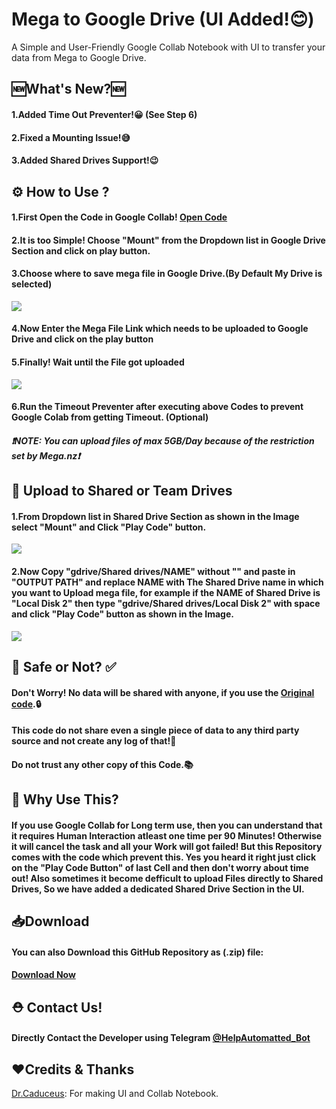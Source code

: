 # Mega to Google Drive (UI Added!😊)
A Simple and User-Friendly Google Collab Notebook with UI to transfer your data from Mega to Google Drive.

## 🆕What's New?🆕
<h4>1.Added Time Out Preventer!😀 (See Step 6)</h4>
<h4>2.Fixed a Mounting Issue!😅</h4>
<h4>3.Added Shared Drives Support!😉</h4>

## ⚙️ How to Use ? 
<h4> 1.First Open the Code in Google Collab! <a href="https://colab.research.google.com/github/TheCaduceus/Mega-to-Google-Drive/blob/main/Mega_downloader.ipynb">Open Code</a> </h4>
<h4> 2.It is too Simple! Choose "Mount" from the Dropdown list in Google Drive Section and click on play button. </h4>
<h4> 3.Choose where to save mega file in Google Drive.(By Default My Drive is selected) </h4>
<img src="https://github.com/TheCaduceus/Mega-to-Google-Drive/blob/main/img/70.png?raw=true">
<h4> 4.Now Enter the Mega File Link which needs to be uploaded to Google Drive and click on the play button</h4>
<h4> 5.Finally! Wait until the File got uploaded </h4>
<img src="https://github.com/TheCaduceus/Mega-to-Google-Drive/blob/main/img/71.png?raw=true">
<h4> 6.Run the Timeout Preventer after executing above Codes to prevent Google Colab from getting Timeout. (Optional)</h4>
<h5> <b><i>❗NOTE: You can upload files of max 5GB/Day because of the restriction set by Mega.nz❗</i></b></h5>
<h2>📂 Upload to Shared or Team Drives</h2>
<h4>1.From Dropdown list in Shared Drive Section as shown in the Image select "Mount" and Click "Play Code" button.</h4>
<img src="https://github.com/TheCaduceus/Mega-to-Google-Drive/blob/main/img/73.png?raw=true">
<h4>2.Now Copy "gdrive/Shared drives/NAME" without "" and paste in "OUTPUT PATH" and replace NAME with The Shared Drive name in which you want to Upload mega file, for example if the NAME of Shared Drive is "Local Disk 2" then type "gdrive/Shared drives/Local Disk 2" with space and click "Play Code" button as shown in the Image.</h4>
<img src="https://github.com/TheCaduceus/Mega-to-Google-Drive/blob/main/img/74.png?raw=true">
<h2> 🔐 Safe or Not? ✅</h2>
<h4> Don't Worry! No data will be shared with anyone, if you use the <a href="https://github.com/TheCaduceus/Mega-to-Google-Drive">Original code</a>.🔒</h4>
<h4> This code do not share even a single piece of data to any third party source and not create any log of that!🔑</h4>
<h4> Do not trust any other copy of this Code.📚</h4>
<h2> 🤔 Why Use This?</h2>
<h4>If you use Google Collab for Long term use, then you can understand that it requires Human Interaction atleast one time per 90 Minutes! Otherwise it will cancel the task and all your Work will got failed! But this Repository comes with the code which prevent this. Yes you heard it right just click on the "Play Code Button" of last Cell and then don't worry about time out! Also sometimes it become defficult to upload Files directly to Shared Drives, So we have added a dedicated Shared Drive Section in the UI.</h4>
<h2> 📥Download</h2>
<h4> You can also Download this GitHub Repository as (.zip) file:</h4>
<h4> <a href="https://github.com/TheCaduceus/Mega-to-Google-Drive/archive/refs/heads/main.zip">Download Now</a></h4>
<h2>⛑ Contact Us!</h2>
<h4>Directly Contact the Developer using Telegram <a href="https://telegram.me/HelpAutomatted_Bot">@HelpAutomatted_Bot</a></h4>
<h2>❤️Credits & Thanks</h2>
<p><a href="https://github.com/TheCaduceus">Dr.Caduceus</a>: For making UI and Collab Notebook.</p>
